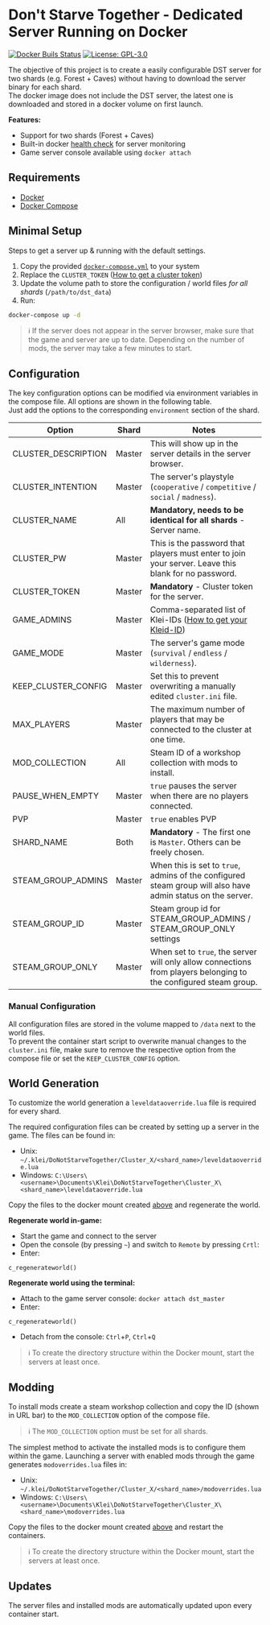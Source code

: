 # Don't Starve Together - Dedicated Server Running on Docker

[![Docker Buils Status](https://github.com/Wollwolke/dst-dedicated-server/actions/workflows/docker-publish.yml/badge.svg)](https://github.com/Wollwolke/dst-dedicated-server/actions/workflows/docker-publish.yml)
[![License: GPL-3.0](https://img.shields.io/github/license/wollwolke/dst-dedicated-server?label=License)](https://github.com/Wollwolke/dst-dedicated-server/blob/master/LICENSE)

The objective of this project is to create a easily configurable DST server for two shards (e.g. Forest + Caves) without having to download the server binary for each shard.  
The docker image does not include the DST server, the latest one is downloaded and stored in a docker volume on first launch.

**Features:**

- Support for two shards (Forest + Caves)
- Built-in docker [health check](https://github.com/Wollwolke/dst-ping) for server monitoring
- Game server console available using `docker attach`

## Requirements

- [Docker](https://docs.docker.com/engine/install/)
- [Docker Compose](https://docs.docker.com/compose/install/)

## Minimal Setup

Steps to get a server up & running with the default settings.

1. Copy the provided [`docker-compose.yml`](docker-compose.yml) to your system
2. Replace the `CLUSTER_TOKEN` ([How to get a cluster token](doc/guides.md#acquire-cluster-token))
3. Update the volume path to store the configuration / world files *for all shards* (`/path/to/dst_data`)
4. Run:

``` sh
docker-compose up -d
```

>ℹ If the server does not appear in the server browser, make sure that the game and server are up to date.
Depending on the number of mods, the server may take a few minutes to start.

## Configuration

The key configuration options can be modified via environment variables in the compose file.
All options are shown in the following table.  
Just add the options to the corresponding `environment` section of the shard.

| Option              | Shard  | Notes                                                             |
|---------------------|--------|-------------------------------------------------------------------|
| CLUSTER_DESCRIPTION | Master | This will show up in the server details in the server browser. |
| CLUSTER_INTENTION   | Master | The server's playstyle (`cooperative` / `competitive` / `social` / `madness`). |
| CLUSTER_NAME        | All    | **Mandatory, needs to be identical for all shards** - Server name. |
| CLUSTER_PW          | Master | This is the password that players must enter to join your server. Leave this blank for no password. |
| CLUSTER_TOKEN       | Master | **Mandatory** - Cluster token for the server. |
| GAME_ADMINS         | Master | Comma-separated list of Klei-IDs ([How to get your Kleid-ID](doc/guides.md#acquire-cluster-token)) |
| GAME_MODE           | Master | The server's game mode (`survival` / `endless` / `wilderness`). |
| KEEP_CLUSTER_CONFIG | Master | Set this to prevent overwriting a manually edited `cluster.ini` file. |
| MAX_PLAYERS         | Master | The maximum number of players that may be connected to the cluster at one time. |
| MOD_COLLECTION      | All    | Steam ID of a workshop collection with mods to install. |
| PAUSE_WHEN_EMPTY    | Master | `true` pauses the server when there are no players connected. |
| PVP                 | Master | `true` enables PVP |
| SHARD_NAME          | Both   | **Mandatory** - The first one is `Master`. Others can be freely chosen. |
| STEAM_GROUP_ADMINS  | Master | When this is set to `true`, admins of the configured steam group will also have admin status on the server. |
| STEAM_GROUP_ID      | Master | Steam group id for STEAM_GROUP_ADMINS / STEAM_GROUP_ONLY settings |
| STEAM_GROUP_ONLY    | Master | When set to `true`, the server will only allow connections from players belonging to the configured steam group. |

### Manual Configuration

All configuration files are stored in the volume mapped to `/data` next to the world files.  
To prevent the container start script to overwrite manual changes to the `cluster.ini` file, make sure to remove the respective option from the compose file or set the `KEEP_CLUSTER_CONFIG` option.

## World Generation

To customize the world generation a `leveldataoverride.lua` file is required for every shard.

The required configuration files can be created by setting up a server in the game.
The files can be found in:

- Unix: `~/.klei/DoNotStarveTogether/Cluster_X/<shard_name>/leveldataoverride.lua`
- Windows: `C:\Users\<username>\Documents\Klei\DoNotStarveTogether\Cluster_X\<shard_name>\leveldataoverride.lua`

Copy the files to the docker mount created [above](#minimal-setup) and regenerate the world.

**Regenerate world in-game:**

- Start the game and connect to the server
- Open the console (by pressing `~`) and switch to `Remote` by pressing `Crtl`:
- Enter:

```
c_regenerateworld()
```

**Regenerate world using the terminal:**

- Attach to the game server console: `docker attach dst_master`
- Enter:

```
c_regenerateworld()
```

- Detach from the console: `Ctrl`+`P`, `Ctrl`+`Q`

> ℹ To create the directory structure within the Docker mount, start the servers at least once.

## Modding

To install mods create a steam workshop collection and copy the ID (shown in URL bar) to the `MOD_COLLECTION` option of the compose file.

> ℹ The `MOD_COLLECTION` option must be set for all shards.

The simplest method to activate the installed mods is to configure them within the game.
Launching a server with enabled mods through the game generates `modoverrides.lua` files in:

- Unix: `~/.klei/DoNotStarveTogether/Cluster_X/<shard_name>/modoverrides.lua`
- Windows: `C:\Users\<username>\Documents\Klei\DoNotStarveTogether\Cluster_X\<shard_name>\modoverrides.lua`

Copy the files to the docker mount created [above](#minimal-setup) and restart the containers.

> ℹ To create the directory structure within the Docker mount, start the servers at least once.

## Updates

The server files and installed mods are automatically updated upon every container start.
